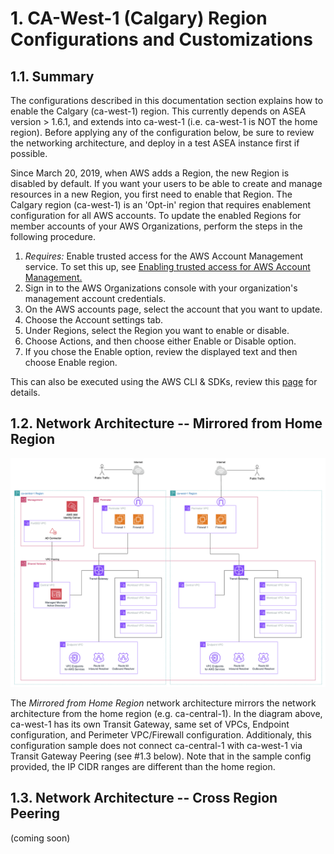 # 1. CA-West-1 (Calgary) Region Configurations and Customizations

## 1.1. Summary
The configurations described in this documentation section explains how to enable the Calgary (ca-west-1) region. This currently depends on ASEA version > 1.6.1, and extends into ca-west-1 (i.e. ca-west-1 is NOT the home region). Before applying any of the configuration below, be sure to review the networking architecture, and deploy in a test ASEA instance first if possible. 

Since March 20, 2019, when AWS adds a Region, the new Region is disabled by default. If you want your users to be able to create and manage resources in a new Region, you first need to enable that Region. The Calgary region (ca-west-1) is an 'Opt-in' region that requires enablement configuration for all AWS accounts. To update the enabled Regions for member accounts of your AWS Organizations, perform the steps in the following procedure.
1. _Requires:_ Enable trusted access for the AWS Account Management service. To set this up, see [Enabling trusted access for AWS Account Management.](https://docs.aws.amazon.com/accounts/latest/reference/using-orgs-trusted-access.html)
2. Sign in to the AWS Organizations console with your organization's management account credentials.
3. On the AWS accounts page, select the account that you want to update.
4. Choose the Account settings tab.
5. Under Regions, select the Region you want to enable or disable.
6. Choose Actions, and then choose either Enable or Disable option.
7. If you chose the Enable option, review the displayed text and then choose Enable region.
   
This can also be executed using the AWS CLI & SDKs, review this [page](https://docs.aws.amazon.com/accounts/latest/reference/manage-acct-regions.html#manage-acct-regions-update-account-enabled) for details.




## 1.2. Network Architecture -- Mirrored from Home Region
![Mirrored ca-west-1 Networking](./img/mirrored-ca-west-1-network.png)

The _Mirrored from Home Region_ network architecture mirrors the network architecture from the home region (e.g. ca-central-1). In the diagram above, ca-west-1 has its own Transit Gateway, same set of VPCs, Endpoint configuration, and Perimeter VPC/Firewall configuration. Additionaly, this configuration sample does not connect ca-central-1 with ca-west-1 via Transit Gateway Peering (see #1.3 below). Note that in the sample config provided, the IP CIDR ranges are different than the home region. 

## 1.3. Network Architecture -- Cross Region Peering
(coming soon)